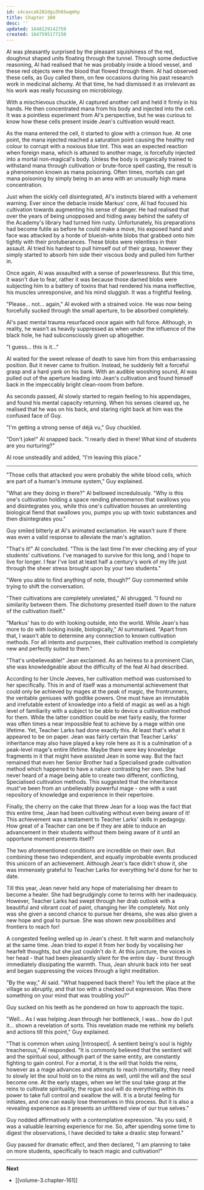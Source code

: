 ```yaml
---
id: s4caxcak282dgu3h65wqmhp
title: Chapter 160
desc: ''
updated: 1648129142759
created: 1647595177150
---
```


Al was pleasantly surprised by the pleasant squishiness of the red, doughnut shaped units floating through the tunnel. Through some deductive reasoning, Al had realised that he was probably inside a blood vessel, and these red objects were the blood that flowed through them. Al had observed these cells, as Guy called them, on few occasions during his past research work in medicinal alchemy. At that time, he had dismissed it as irrelevant as his work was really focussing on microbiology.

With a mischievous chuckle, Al captured another cell and held it firmly in his hands. He then concentrated mana from his body and injected into the cell. It was a pointless experiment from Al's perspective, but he was curious to know how these cells present inside Jean's cultivation would react.

As the mana entered the cell, it started to glow with a crimson hue. At one point, the mana injected reached a saturation point causing the healthy red colour to corrupt with a noxious blue tint. This was an expected reaction when foreign mana, which is attuned to another mage, is forcefully injected into a mortal non-magical's body. Unless the body is organically trained to withstand mana through cultivation or brute-force spell casting, the result is a phenomenon known as mana poisoning. Often times, mortals can get mana poisoning by simply being in an area with an unusually high mana concentration.

Just when the sickly cell disintegrated, Al's instincts blared with a vehement warning. Ever since the debacle inside Markus' core, Al had focused his cultivation towards augmenting his sense of danger. He had realised that over the years of being unopposed and hiding away behind the safety of the Academy's library had turned him rusty. Unfortunately, his preparations had become futile as before he could make a move, his exposed hand and face was attacked by a horde of blueish-white blobs that grabbed onto him tightly with their protuberances. These blobs were relentless in their assault. Al tried his hardest to pull himself out of their grasp, however they simply started to absorb him side their viscous body and pulled him further in.

Once again, Al was assaulted with a sense of powerlessness. But this time, it wasn't due to fear, rather it was because those darned blobs were subjecting him to a battery of toxins that had rendered his mana ineffective, his muscles unresponsive, and his mind sluggish. It was a frightful feeling.

"Please... not... again," Al evoked with a strained voice. He was now being forcefully sucked through the small aperture, to be absorbed completely.

Al's past mental trauma resurfaced once again with full force. Although, in reality, he wasn't as heavily suppressed as when under the influence of the black hole, he had subconsciously given up altogether.

"I guess... this is it..."

Al waited for the sweet release of death to save him from this embarrassing position. But it never came to fruition. Instead, he suddenly felt a forceful grasp and a hard yank on his bank. With an audible wooshing sound, Al was pulled out of the aperture leading into Jean's cultivation and found himself back in the impeccably bright clean-room from before.

As seconds passed, Al slowly started to regain feeling to his appendages, and found his mental capacity returning. When his senses cleared up, he realised that he was on his back, and staring right back at him was the confused face of Guy.

"I'm getting a strong sense of déjà vu," Guy chuckled.

"Don't joke!" Al snapped back. "I nearly died in there! What kind of students are you nurturing?"

Al rose unsteadily and added, "I'm leaving this place."

____

"Those cells that attacked you were probably the white blood cells, which are part of a human's immune system," Guy explained.

"What are they doing in there?" Al bellowed incredulously. "Why is this one's cultivation holding a space rending phenomenon that swallows you and disintegrates you, while this one's cultivation houses an unrelenting biological fiend that swallows you, pumps you up with toxic substances and then disintegrates you."

Guy smiled bitterly at Al's animated exclamation. He wasn't sure if there was even a valid response to alleviate the man's agitation.

"That's it!" Al concluded. "This is the last time I'm ever checking any of your students' cultivations. I've managed to survive for this long, and I hope to live for longer. I fear I've lost at least half a century's work of my life just through the sheer stress brought upon by your two students."

"Were you able to find anything of note, though?" Guy commented while trying to shift the conversation.

"Their cultivations are completely unrelated," Al shrugged. "I found no similarity between them. The dichotomy presented itself down to the nature of the cultivation itself."

"Markus' has to do with looking outside, into the world. While Jean's has more to do with looking inside, biologically," Al summarised. "Apart from that, I wasn't able to determine any connection to known cultivation methods. For all intents and purposes, their cultivation method is completely new and perfectly suited to them."

"That's unbelieveable!" Jean exclaimed. As an heiress to a prominent Clan, she was knowledgeable about the difficulty of the feat Al had described. 

According to her Uncle Jeeves, her cultivation method was customised to her specifically. This in and of itself was a monumental achievement that could only be achieved by mages at the peak of magic, the frontrunners, the veritable geniuses with godlike powers. One must have an immutable and irrefutable extent of knowledge into a field of magic as well as a high level of familiarity with a subject to be able to device a cultivation method for them. While the latter condition could be met fairly easily, the former was often times a near impossible feat to achieve by a mage within one lifetime. Yet, Teacher Larks had done exactly this. At least that's what it appeared to be on paper. Jean was fairly certain that Teacher Larks' inheritance may also have played a key role here as it is a culmination of a peak-level mage's entire lifetime. Maybe there were key knowledge fragments in it that might have assisted Jean in some way. But the fact remained that even her Senior Brother had a Specialised grade cultivation method which happened to have a nature contrasting her own. She had never heard of a mage being able to create two different, conflicting, Specialised cultivation methods. This suggested that the inheritance must've been from an unbelievably powerful mage - one with a vast repository of knowledge and experience in their repertoire.

Finally, the cherry on the cake that threw Jean for a loop was the fact that this entire time, Jean had been cultivating without even being aware of it! This achievement was a testament to Teacher Larks' skills in pedagogy. How great of a Teacher can one be if they are able to induce an advancement in their students without them being aware of it until an opportune moment presents itself?

The two aforementioned conditions are incredible on their own. But combining these two independent, and equally improbable events produced this unicorn of an achievement. Although Jean's face didn't show it, she was immensely grateful to Teacher Larks for everything he'd done for her to date.

Till this year, Jean never held any hope of materialising her dream to become a healer. She had begrudgingly come to terms with her inadequacy. However, Teacher Larks had swept through her drab outlook with a beautiful and vibrant coat of paint, changing her life completely. Not only was she given a second chance to pursue her dreams, she was also given a new hope and goal to pursue. She was shown new possibilities and frontiers to reach for!

A congested feeling welled up in Jean's chest. It felt warm and melancholy at the same time. Jean tried to expel it from her body by vocalising her hearfelt thoughts, but she just couldn't do it. At this juncture, the voices in her head - that had been pleasantly silent for the entire day - burst through immediately dissipating the warmth. Thus, Jean shrunk back into her seat and began suppressing the voices through a light meditation.

"By the way," Al said. "What happened back there? You left the place at the village so abruptly, and that too with a checked out expression. Was there something on your mind that was troubling you?"

Guy sucked on his teeth as he pondered on how to approach the topic.

"Well... As I was helping Jean through her bottleneck, I was... how do I put it... shown a revelation of sorts. This revelation made me rethink my beliefs and actions till this point," Guy explained.

"That is common when using |Introspect|. A sentient being's soul is highly treacherous," Al responded. "It is commonly believed that the sentient will and the spiritual soul, although part of the same entity, are constantly fighting to gain control. For a mortal, it is the will that holds the reins, however as a mage advances and attempts to reach immortality, they need to slowly let the soul hold on to the reins as well, until the will and the soul become one. At the early stages, when we let the soul take grasp at the reins to cultivate spirituality, the rogue soul will do everything within its power to take full control and swallow the will. It is a brutal feeling for initiates, and one can easily lose themselves in this process. But it is also a revealing experience as it presents an unfiltered view of our true selves."

Guy nodded affirmatively with a contemplative expression. "As you said, it was a valuable learning experience for me. So, after spending some time to digest the observations, I have decided to take a drastic step forward."

Guy paused for dramatic effect, and then declared, "I am planning to take on more students, specifically to teach magic and cultivation!"

____

**Next**
* [[volume-3.chapter-161]]
